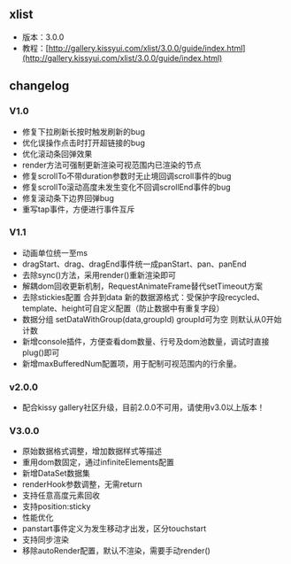 ## xlist

* 版本：3.0.0
* 教程：[http://gallery.kissyui.com/xlist/3.0.0/guide/index.html](http://gallery.kissyui.com/xlist/3.0.0/guide/index.html)

## changelog

### V1.0

* 修复下拉刷新长按时触发刷新的bug 
* 优化误操作点击时打开超链接的bug
* 优化滚动条回弹效果
* render方法可强制更新渲染可视范围内已渲染的节点
* 修复scrollTo不带duration参数时无止境回调scroll事件的bug
* 修复scrollTo滚动高度未发生变化不回调scrollEnd事件的bug
* 修复滚动条下边界回弹bug
* 重写tap事件，方便进行事件互斥


### V1.1

* 动画单位统一至ms
* dragStart、drag、dragEnd事件统一成panStart、pan、panEnd
* 去除sync()方法，采用render()重新渲染即可
* 解耦dom回收更新机制，RequestAnimateFrame替代setTimeout方案
* 去除stickies配置 合并到data 新的数据源格式：受保护字段recycled、template、height可自定义配置（防止数据中有重复字段）
* 数据分组 setDataWithGroup(data,groupId)  groupId可为空 则默认从0开始计数
* 新增console插件，方便查看dom数量、行号及dom池数量，调试时直接plug()即可
* 新增maxBufferedNum配置项，用于配制可视范围内的行余量。

### v2.0.0 

* 配合kissy gallery社区升级，目前2.0.0不可用，请使用v3.0以上版本！

### V3.0.0

* 原始数据格式调整，增加数据样式等描述
* 重用dom数固定，通过infiniteElements配置
* 新增DataSet数据集
* renderHook参数调整，无需return
* 支持任意高度元素回收
* 支持position:sticky
* 性能优化
* panstart事件定义为发生移动才出发，区分touchstart
* 支持同步渲染
* 移除autoRender配置，默认不渲染，需要手动render()

